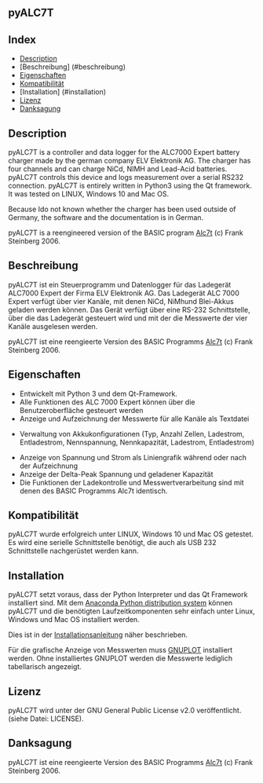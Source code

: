 ## pyALC7T

Index
-----

* [Description](#description)
* [Beschreibung] (#beschreibung)
* [Eigenschaften](#eigenschaften)
* [Kompatibilität](#kompatibilität)
* [Installation] (#installation)
* [Lizenz](#lizenz)
* [Danksagung](#danksagung)

Description
-----------
pyALC7T is a controller and data logger for the ALC7000 Expert battery charger made by
the german company ELV Elektronik AG. The charger has four channels and can charge
NiCd, NIMH and Lead-Acid batteries. pyALC7T controls this device and logs measurement
over a serial RS232 connection. pyALC7T is entirely written in Python3 using the
Qt framework. It was tested on LINUX, Windows 10 and Mac OS.

Because Ido not known whether the charger has been used outside of Germany, the software
and the documentation is in German.

pyALC7T is a reengineered version of the BASIC program 
[Alc7t](http://www.franksteinberg.de/alc7t.htm) (c) Frank Steinberg 2006.


Beschreibung
------------
pyALC7T ist ein Steuerprogramm und Datenlogger für das Ladegerät ALC7000 Expert
der Firma ELV Elektronik AG. Das Ladegerät ALC 7000 Expert verfügt über vier Kanäle,
mit denen NiCd, NiMhund Blei-Akkus geladen werden können. Das Gerät verfügt über eine
RS-232 Schnittstelle, über die das Ladegerät gesteuert wird und mit der die
Messwerte der vier Kanäle ausgelesen werden.

pyALC7T ist eine reengieerte Version des BASIC Programms
[Alc7t](http://www.franksteinberg.de/alc7t.htm) (c) Frank Steinberg 2006.


Eigenschaften
-------------

* Entwickelt mit Python 3 und dem Qt-Framework.
* Alle Funktionen des ALC 7000 Expert können über die Benutzeroberfläche gesteuert
  werden
* Anzeige und Aufzeichnung der Messwerte für alle Kanäle als Textdatei
+ Verwaltung von Akkukonfigurationen (Typ, Anzahl Zellen, Ladestrom, Entladestrom,
  Nennspannung, Nennkapazität, Ladestrom, Entladestrom)
* Anzeige von Spannung und Strom als Liniengrafik während oder nach der Aufzeichnung
* Anzeige der Delta-Peak Spannung und geladener Kapazität
* Die Funktionen der Ladekontrolle und Messwertverarbeitung sind mit denen des BASIC
  Programms Alc7t identisch.


Kompatibilität
--------------

pyALC7T wurde erfolgreich unter LINUX, Windows 10 und Mac OS getestet. Es wird
eine serielle Schnittstelle benötigt, die auch als USB 232 Schnittstelle nachgerüstet
werden kann.


Installation
------------

pyALC7T setzt voraus, dass der Python Interpreter und das Qt Framework installiert sind.
Mit dem [Anaconda Python distribution system](https://www.continuum.io/) können
pyALC7T und die benötigten Laufzeitkomponenten sehr einfach unter Linux, Windows und 
Mac OS installiert werden.

Dies ist in der [Installationsanleitung](https://github.com/bug400/alc7t/blob/master/INSTALL.md) näher beschrieben.

Für die grafische Anzeige von Messwerten muss [GNUPLOT](http://www.gnuplot.info) installiert
werden. Ohne installiertes GNUPLOT werden die Messwerte lediglich tabellarisch
angezeigt.


Lizenz
------

pyALC7T wird unter der  GNU General Public License v2.0 veröffentlicht. 
(siehe Datei: LICENSE).


Danksagung
----------

pyALC7T ist eine reengieerte Version des BASIC Programms
[Alc7t](http://www.franksteinberg.de/alc7t.htm) (c) Frank Steinberg 2006.
